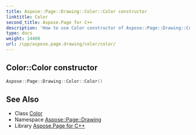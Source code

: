 ```yaml
---
title: Aspose::Page::Drawing::Color::Color constructor
linktitle: Color
second_title: Aspose.Page for C++
description: 'How to use Color constructor of Aspose::Page::Drawing::Color class in C++.'
type: docs
weight: 14400
url: /cpp/aspose.page.drawing/color/color/
---
```

## Color::Color constructor




```cpp
Aspose::Page::Drawing::Color::Color()
```

## See Also

* Class [Color](../)
* Namespace [Aspose::Page::Drawing](../../)
* Library [Aspose.Page for C++](../../../)
